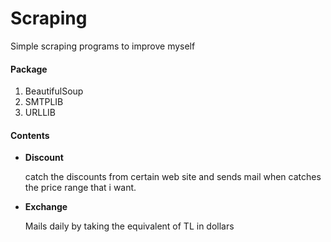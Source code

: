 # Scraping

Simple scraping programs to improve myself

#### Package
                
1. BeautifulSoup
2. SMTPLIB
3. URLLIB
                

#### Contents

+ **Discount**

  catch the discounts from certain web site and sends mail when catches the price range that i want.

+ **Exchange**

  Mails daily by taking the equivalent of TL in dollars


